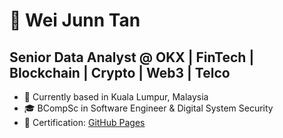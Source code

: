 # 👋 Wei Junn Tan #

## Senior Data Analyst @ OKX | FinTech | Blockchain | Crypto | Web3 | Telco ##
 
* 📌  Currently based in Kuala Lumpur, Malaysia
* 🎓  BCompSc in Software Engineer & Digital System Security
* 📜  Certification: [GitHub Pages]([https://pages.github.com/](https://coursera.org/share/f52b46066fe8a95a0c6059a9ff0f6702))
<!--
**weijunntan/weijunntan** is a ✨ _special_ ✨ repository because its `README.md` (this file) appears on your GitHub profile.

Here are some ideas to get you started:

- 🔭 I’m currently working on ...
- 🌱 I’m currently learning ...
- 👯 I’m looking to collaborate on ...
- 🤔 I’m looking for help with ...
- 💬 Ask me about ...
- 📫 How to reach me: ...
- 😄 Pronouns: ...
- ⚡ Fun fact: ...
-->
